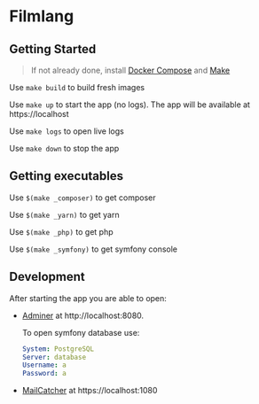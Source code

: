# Filmlang

## Getting Started

> If not already done, install [Docker Compose](https://docs.docker.com/compose/install/) and [Make](https://www.gnu.org/software/make/)

Use `make build` to build fresh images

Use `make up` to start the app (no logs).
The app will be available at https://localhost

Use `make logs` to open live logs

Use `make down` to stop the app

## Getting executables

Use `$(make _composer)` to get composer

Use `$(make _yarn)` to get yarn

Use `$(make _php)` to get php

Use `$(make _symfony)` to get symfony console

## Development

After starting the app you are able to open: 
- [Adminer](https://www.adminer.org/) at http://localhost:8080.

    To open symfony database use:
    ```yaml
    System: PostgreSQL
    Server: database
    Username: a
    Password: a
    ```
- [MailCatcher](https://mailcatcher.me/) at https://localhost:1080
